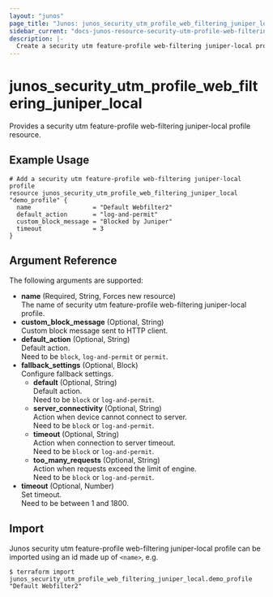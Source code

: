 ```yaml
---
layout: "junos"
page_title: "Junos: junos_security_utm_profile_web_filtering_juniper_local"
sidebar_current: "docs-junos-resource-security-utm-profile-web-filtering-juniper-local"
description: |-
  Create a security utm feature-profile web-filtering juniper-local profile (when Junos device supports it)
---
```


# junos_security_utm_profile_web_filtering_juniper_local

Provides a security utm feature-profile web-filtering juniper-local profile resource.

## Example Usage

```hcl
# Add a security utm feature-profile web-filtering juniper-local profile
resource junos_security_utm_profile_web_filtering_juniper_local "demo_profile" {
  name                 = "Default Webfilter2"
  default_action       = "log-and-permit"
  custom_block_message = "Blocked by Juniper"
  timeout              = 3
}
```

## Argument Reference

The following arguments are supported:

- **name** (Required, String, Forces new resource)  
  The name of security utm feature-profile web-filtering juniper-local profile.
- **custom_block_message** (Optional, String)  
  Custom block message sent to HTTP client.
- **default_action** (Optional, String)  
  Default action.  
  Need to be `block`, `log-and-permit` or `permit`.
- **fallback_settings** (Optional, Block)  
  Configure fallback settings.
  - **default** (Optional, String)  
    Default action.  
    Need to be `block` or `log-and-permit`.
  - **server_connectivity** (Optional, String)  
    Action when device cannot connect to server.  
    Need to be `block` or `log-and-permit`.
  - **timeout** (Optional, String)  
    Action when connection to server timeout.  
    Need to be `block` or `log-and-permit`.
  - **too_many_requests** (Optional, String)  
    Action when requests exceed the limit of engine.  
    Need to be `block` or `log-and-permit`.
- **timeout** (Optional, Number)  
  Set timeout.  
  Need to be between 1 and 1800.

## Import

Junos security utm feature-profile web-filtering juniper-local profile can be imported using an
id made up of `<name>`, e.g.

```shell
$ terraform import junos_security_utm_profile_web_filtering_juniper_local.demo_profile "Default Webfilter2"
```
